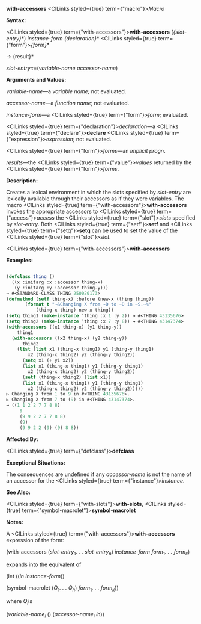 **with-accessors** <ClLinks styled={true} term={"macro"}><i>Macro</i></ClLinks> 



**Syntax:** 



<ClLinks styled={true} term={"with-accessors"}><b>with-accessors</b></ClLinks> (*\{slot-entry\}*\*) *instance-form \{declaration\}*\* <ClLinks styled={true} term={"form"}><i>\{form\}</i></ClLinks>\* 



→ \{result\}\* 



*slot-entry::*=(*variable-name accessor-name*) 



**Arguments and Values:** 



*variable-name*—a *variable name*; not evaluated. 



*accessor-name*—a *function name*; not evaluated. 



*instance-form*—a <ClLinks styled={true} term={"form"}><i>form</i></ClLinks>; evaluated. 



<ClLinks styled={true} term={"declaration"}><i>declaration</i></ClLinks>—a <ClLinks styled={true} term={"declare"}><b>declare</b></ClLinks> <ClLinks styled={true} term={"expression"}><i>expression</i></ClLinks>; not evaluated. 



<ClLinks styled={true} term={"form"}><i>forms</i></ClLinks>—an *implicit progn*. 



*results*—the <ClLinks styled={true} term={"value"}><i>values</i></ClLinks> returned by the <ClLinks styled={true} term={"form"}><i>forms</i></ClLinks>. 



**Description:** 



Creates a lexical environment in which the slots specified by *slot-entry* are lexically available through their accessors as if they were variables. The macro <ClLinks styled={true} term={"with-accessors"}><b>with-accessors</b></ClLinks> invokes the appropriate accessors to <ClLinks styled={true} term={"access"}><i>access</i></ClLinks> the <ClLinks styled={true} term={"slot"}><i>slots</i></ClLinks> specified by *slot-entry*. Both <ClLinks styled={true} term={"setf"}><b>setf</b></ClLinks> and <ClLinks styled={true} term={"setq"}><b>setq</b></ClLinks> can be used to set the value of the <ClLinks styled={true} term={"slot"}><i>slot</i></ClLinks>. 







 



 



<ClLinks styled={true} term={"with-accessors"}><b>with-accessors</b></ClLinks> 



**Examples:**
```lisp

(defclass thing () 
  ((x :initarg :x :accessor thing-x) 
   (y :initarg :y :accessor thing-y))) 
→ #<STANDARD-CLASS THING 250020173> 
(defmethod (setf thing-x) :before (new-x (thing thing)) 
	   (format t "~&Changing X from ~D to ~D in ~S.~%" 
		   (thing-x thing) new-x thing)) 
(setq thing1 (make-instance ’thing :x 1 :y 2)) → #<THING 43135676> 
(setq thing2 (make-instance ’thing :x 7 :y 8)) → #<THING 43147374> 
(with-accessors ((x1 thing-x) (y1 thing-y)) 
    thing1 
  (with-accessors ((x2 thing-x) (y2 thing-y)) 
      thing2 
    (list (list x1 (thing-x thing1) y1 (thing-y thing1) 
		x2 (thing-x thing2) y2 (thing-y thing2)) 
	  (setq x1 (+ y1 x2)) 
	  (list x1 (thing-x thing1) y1 (thing-y thing1) 
		x2 (thing-x thing2) y2 (thing-y thing2)) 
	  (setf (thing-x thing2) (list x1)) 
	  (list x1 (thing-x thing1) y1 (thing-y thing1) 
		x2 (thing-x thing2) y2 (thing-y thing2))))) 
▷ Changing X from 1 to 9 in #<THING 43135676>. 
▷ Changing X from 7 to (9) in #<THING 43147374>. 
→ ((1 1 2 2 7 7 8 8) 
     9 
     (9 9 2 2 7 7 8 8) 
     (9) 
     (9 9 2 2 (9) (9) 8 8)) 

```
**Affected By:** 



<ClLinks styled={true} term={"defclass"}><b>defclass</b></ClLinks> 



**Exceptional Situations:** 



The consequences are undefined if any *accessor-name* is not the name of an accessor for the <ClLinks styled={true} term={"instance"}><i>instance</i></ClLinks>. 



**See Also:** 



<ClLinks styled={true} term={"with-slots"}><b>with-slots</b></ClLinks>, <ClLinks styled={true} term={"symbol-macrolet"}><b>symbol-macrolet</b></ClLinks> 



**Notes:** 



A <ClLinks styled={true} term={"with-accessors"}><b>with-accessors</b></ClLinks> expression of the form: 



(with-accessors (<i>slot-entry</i><sub>1</sub><i>. . . slot-entry<sub>n</sub></i>) <i>instance-form form</i><sub>1</sub><i>. . . form<sub>k</sub></i>) 







 



 



expands into the equivalent of 



(let ((*in instance-form*)) 



(symbol-macrolet (<i>Q</i><sub>1</sub><i>. . . Q<sub>n</sub></i>) <i>form</i><sub>1</sub><i>. . . form<sub>k</sub></i>)) 



where <i>Q<sub>i</sub></i>is 



(<i>variable-name<sub>i</sub></i> () (<i>accessor-name<sub>i</sub> in</i>)) 



